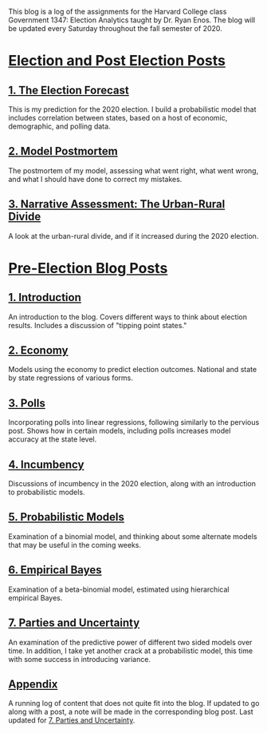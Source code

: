 This blog is a log of the assignments for the Harvard College class Government 1347: Election Analytics taught by Dr. Ryan Enos. The blog will be updated every Saturday throughout the fall semester of 2020. 

# [Election and Post Election Posts](https://samthau.github.io/gov1347/)

## [1. The Election Forecast](Posts/prediction.html)
This is my prediction for the 2020 election. I build a probabilistic model that includes correlation between states, based on a host of economic, demographic, and polling data. 

## [2. Model Postmortem](Posts/postmortem.html)
The postmortem of my model, assessing what went right, what went wrong, and what I should have done to correct my mistakes.

## [3. Narrative Assessment: The Urban-Rural Divide](Posts/narrative.html)
A look at the urban-rural divide, and if it increased during the 2020 election. 

# [Pre-Election Blog Posts](https://samthau.github.io/gov1347/)

## [1. Introduction](Posts/Introduction.html)
An introduction to the blog. Covers different ways to think about election results. Includes a discussion of "tipping point states."

## [2. Economy](Posts/Economy_post.html)
Models using the economy to predict election outcomes. National and state by state regressions of various forms.

## [3. Polls](Posts/polls.html)
Incorporating polls into linear regressions, following similarly to the pervious post. Shows how in certain models, including polls increases model accuracy at the state level.

## [4. Incumbency](Posts/incumbency.html)
Discussions of incumbency in the 2020 election, along with an introduction to probabilistic models.

## [5. Probabilistic Models](Posts/prob1.html)
Examination of a binomial model, and thinking about some alternate models that may be useful in the coming weeks. 

## [6. Empirical Bayes](Posts/prob2.html)
Examination of a beta-binomial model, estimated using hierarchical empirical Bayes. 

## [7. Parties and Uncertainty](Posts/polarization.html)
An examination of the predictive power of different two sided models over time. In addition, I take yet another crack at a probabilistic model, this time with some success in introducing variance. 

## [Appendix](Posts/appendix.html)
A running log of content that does not quite fit into the blog. If updated to go along with a post, a note will be made in the corresponding blog post. Last updated for [7. Parties and Uncertainty](Posts/polarization.html). 

 